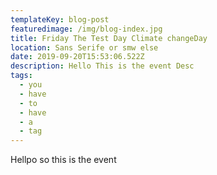 ```yaml
---
templateKey: blog-post
featuredimage: /img/blog-index.jpg
title: Friday The Test Day Climate changeDay
location: Sans Serife or smw else
date: 2019-09-20T15:53:06.522Z
description: Hello This is the event Desc
tags:
  - you
  - have
  - to
  - have
  - a
  - tag
---
```

Hellpo so this is the event
